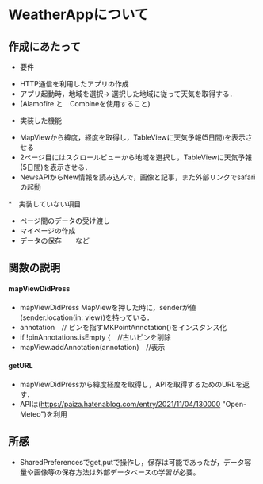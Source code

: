 # WeatherAppについて
## **作成にあたって**
* 要件
 - HTTP通信を利用したアプリの作成
 - アプリ起動時，地域を選択→ 選択した地域に従って天気を取得する．
 - (Alamofire と　Combineを使用すること)
 
* 実装した機能
 - MapViewから緯度，経度を取得し，TableViewに天気予報(5日間)を表示させる
 - 2ページ目にはスクロールビューから地域を選択し，TableViewに天気予報(5日間)を表示させる．
 - NewsAPIからNew情報を読み込んで，画像と記事，また外部リンクでsafariの起動
 
*　実装していない項目
 - ページ間のデータの受け渡し
 - マイページの作成
 - データの保存　　など
 
## **関数の説明**

#### mapViewDidPress
* mapViewDidPress MapViewを押した時に，senderが値(sender.location(in: view))を持っている．
* annotation　// ピンを指すMKPointAnnotation()をインスタンス化
* if !pinAnnotations.isEmpty {　//古いピンを削除
* mapView.addAnnotation(annotation)　//表示
            

#### getURL
* mapViewDidPressから緯度経度を取得し，APIを取得するためのURLを返す．
* APIは(https://paiza.hatenablog.com/entry/2021/11/04/130000 "Open-Meteo")を利用

            
            
## **所感**
* SharedPreferencesでget,putで操作し，保存は可能であったが，データ容量や画像等の保存方法は外部データベースの学習が必要。
